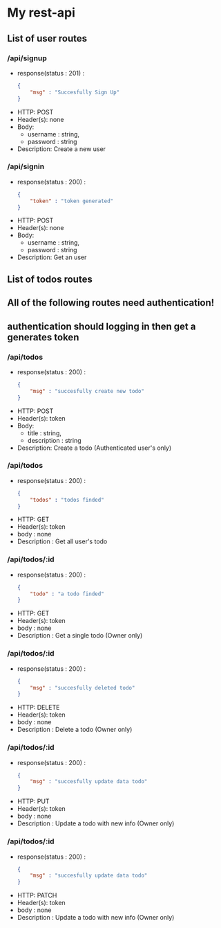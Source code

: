 # My rest-api

## List of user routes

### /api/signup
* response(status : 201) :
    ```json
    {
        "msg" : "Succesfully Sign Up"    
    }
    ```
* HTTP: POST
* Header(s): none
* Body: 
    * username : string,
    * password : string
* Description: Create a new user


### /api/signin
* response(status : 200) :
    ```json
    {
        "token" : "token generated"    
    }
    ```
* HTTP: POST
* Header(s): none
* Body: 
    * username : string,
    * password : string
* Description: Get an user

## List of todos routes
## All of the following routes need authentication!
## authentication should logging in then get a generates token

### /api/todos
* response(status : 200) :
    ```json
    {
        "msg" : "succesfully create new todo"    
    }
    ```
* HTTP: POST
* Header(s): token
* Body: 
    * title : string,
    * description : string
* Description: Create a todo (Authenticated user's only)

###  /api/todos
* response(status : 200) :
    ```json
    {
        "todos" : "todos finded"    
    }
    ```
* HTTP: GET
* Header(s): token
* body : none
* Description : Get all user's todo

###  /api/todos/:id
* response(status : 200) :
    ```json
    {
        "todo" : "a todo finded"    
    }
    ```
* HTTP: GET
* Header(s): token
* body : none
* Description : Get a single todo (Owner only)

###  /api/todos/:id
* response(status : 200) :
    ```json
    {
        "msg" : "succesfully deleted todo"    
    }
    ```
* HTTP: DELETE
* Header(s): token
* body : none
* Description : Delete a todo (Owner only)

###  /api/todos/:id
* response(status : 200) :
    ```json
    {
        "msg" : "succesfully update data todo"    
    }
    ```
* HTTP: PUT
* Header(s): token
* body : none
* Description : Update a todo with new info (Owner only)

###  /api/todos/:id
* response(status : 200) :
    ```json
    {
        "msg" : "succesfully update data todo"    
    }
    ```
* HTTP: PATCH
* Header(s): token
* body : none
* Description : Update a todo with new info (Owner only)